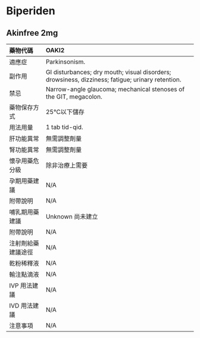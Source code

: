 # Biperiden

## Akinfree 2mg

| 藥物代碼 | OAKI2 |
| :--- | :--- |
| 適應症 | Parkinsonism. |
| 副作用 | GI disturbances; dry mouth; visual disorders; drowsiness, dizziness; fatigue; urinary retention. |
| 禁忌 | Narrow-angle glaucoma; mechanical stenoses of the GIT, megacolon. |
| 藥物保存方式 | 25℃以下儲存 |
| 用法用量 | 1 tab tid-qid. |
| 肝功能異常 | 無需調整劑量 |
| 腎功能異常 | 無需調整劑量 |
| 懷孕用藥危分級 | 除非治療上需要 |
| 孕期用藥建議 | N/A |
| 附帶說明 | N/A |
| 哺乳期用藥建議 | Unknown 尚未建立 |
| 附帶說明 | N/A |
| 注射劑給藥建議途徑 | N/A |
| 乾粉稀釋液 | N/A |
| 輸注點滴液 | N/A |
| IVP 用法建議 | N/A |
| IVD 用法建議 | N/A |
| 注意事項 | N/A |

